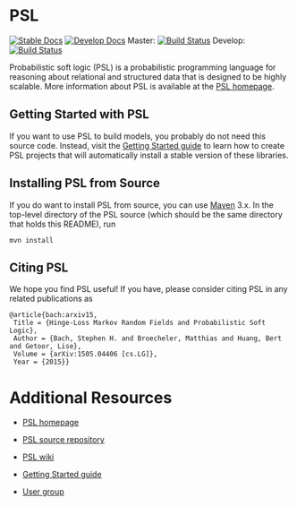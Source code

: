 PSL
===

[![Stable Docs](https://img.shields.io/badge/docs-stable-brightgreen.svg)](https://linqs-data.soe.ucsc.edu/psl-docs/master-head/index.html)
[![Develop Docs](https://img.shields.io/badge/docs-develop-orange.svg)](https://linqs-data.soe.ucsc.edu/psl-docs/develop-head/index.html)
Master: [![Build Status](https://travis-ci.org/eriq-augustine/psl.svg?branch=master)](https://travis-ci.org/eriq-augustine/psl)
Develop: [![Build Status](https://travis-ci.org/eriq-augustine/psl.svg?branch=develop)](https://travis-ci.org/eriq-augustine/psl)

Probabilistic soft logic (PSL) is a probabilistic programming language for reasoning about
relational and structured data that is designed to be highly scalable. More information about PSL
is available at the [PSL homepage](http://psl.cs.umd.edu).

Getting Started with PSL
------------------------

If you want to use PSL to build models, you probably do not need this source code. Instead,
visit the [Getting Started guide](../../wiki/Getting-Started) to learn
how to create PSL projects that will automatically install a stable version of these libraries.

Installing PSL from Source
--------------------------

If you do want to install PSL from source, you can use [Maven](https://maven.apache.org/) 3.x.
In the top-level directory of the PSL source (which should be the same directory that holds this
README), run

	mvn install

Citing PSL
----------

We hope you find PSL useful! If you have, please consider citing PSL in any related publications as

	@article{bach:arxiv15,
	 Title = {Hinge-Loss Markov Random Fields and Probabilistic Soft Logic},
	 Author = {Bach, Stephen H. and Broecheler, Matthias and Huang, Bert and Getoor, Lise},
	 Volume = {arXiv:1505.04406 [cs.LG]},
	 Year = {2015}}

Additional Resources
====================

* [PSL homepage](http://psl.cs.umd.edu)

* [PSL source repository](https://github.com/linqs/psl)

* [PSL wiki](../../wiki)

* [Getting Started guide](../../wiki/Getting-Started)

* [User group](https://groups.google.com/forum/#!forum/psl-users)
